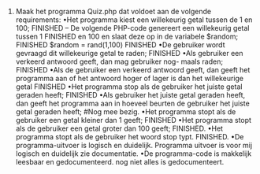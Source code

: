 1. Maak het programma Quiz.php dat voldoet aan de volgende requirements:
   •Het programma kiest een willekeurig getal tussen de 1 en 100; FINISHED
   – De volgende PHP-code genereert een willekeurig getal tussen 1 FINISHED
   en 100 en slaat deze op in de variabele $random; FINISHED
$random = rand(1,100) FINISHED
   •De gebruiker wordt gevraagd dit willekeurige getal te raden; FINISHED
   •Als gebruiker een verkeerd antwoord geeft, dan mag gebruiker nog-
   maals raden; FINISHED
   •Als de gebruiker een verkeerd antwoord geeft, dan geeft het programma
   aan of het antwoord hoger of lager is dan het willekeurige getal FINISHED
   •Het programma stop als de gebruiker het juiste getal geraden heeft; FINISHED
   •Als gebruiker het juiste getal geraden heeft, dan geeft het programma
   aan in hoeveel beurten de gebruiker het juiste getal geraden heeft;
   #Nog mee bezig.
   •Het programma stopt als de gebruiker een getal kleiner dan 1 geeft;
   FINISHED
   •Het programma stopt als de gebruiker een getal groter dan 100 geeft;
   FINISHED.
   •Het programma stopt als de gebruiker het woord stop typt.
   FINISHED.
   •De programma-uitvoer is logisch en duidelijk.
   Programma uitvoer is voor mij logisch en duidelijk zie documentatie.
   •De programma-code is makkelijk leesbaar en gedocumenteerd.
   nog niet alles is gedocumenteert.
